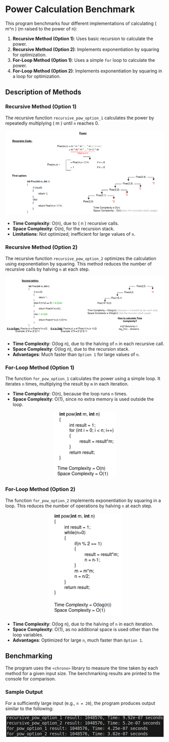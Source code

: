 # Power Calculation Benchmark

This program benchmarks four different implementations of calculating \( m^n \) (m raised to the power of n):

1. **Recursive Method (Option 1)**: Uses basic recursion to calculate the power.
2. **Recursive Method (Option 2)**: Implements exponentiation by squaring for optimization.
3. **For-Loop Method (Option 1)**: Uses a simple `for` loop to calculate the power.
4. **For-Loop Method (Option 2)**: Implements exponentiation by squaring in a loop for optimization.

## Description of Methods

### Recursive Method (Option 1)
The recursive function `recursive_pow_option_1` calculates the power by repeatedly multiplying \( m \) until `n` reaches 0.

<div align="center">
    <img src="docs/img1.png" alt="">
</div>

- **Time Complexity**: O(n), due to \( n \) recursive calls.
- **Space Complexity**: O(n), for the recursion stack.
- **Limitations**: Not optimized; inefficient for large values of `n`.

### Recursive Method (Option 2)
The recursive function `recursive_pow_option_2` optimizes the calculation using exponentiation by squaring. This method reduces the number of recursive calls by halving `n` at each step.

<div align="center">
    <img src="docs/img2.png" alt="">
</div>

- **Time Complexity**: O(log n), due to the halving of `n` in each recursive call.
- **Space Complexity**: O(log n), due to the recursion stack.
- **Advantages**: Much faster than `Option 1` for large values of `n`.

### For-Loop Method (Option 1)
The function `for_pow_option_1` calculates the power using a simple loop. It iterates `n` times, multiplying the result by `m` in each iteration.

- **Time Complexity**: O(n), because the loop runs `n` times.
- **Space Complexity**: O(1), since no extra memory is used outside the loop.

<div align="center">
    <img src="docs/img3.png" alt="">
</div>

### For-Loop Method (Option 2)
The function `for_pow_option_2` implements exponentiation by squaring in a loop. This reduces the number of operations by halving `n` at each step.

<div align="center">
    <img src="docs/img4.png" alt="">
</div>

- **Time Complexity**: O(log n), due to the halving of `n` in each iteration.
- **Space Complexity**: O(1), as no additional space is used other than the loop variables.
- **Advantages**: Optimized for large `n`, much faster than `Option 1`.

## Benchmarking

The program uses the `<chrono>` library to measure the time taken by each method for a given input size. The benchmarking results are printed to the console for comparison.

### Sample Output
For a sufficiently large input (e.g., `n = 20`), the program produces output similar to the following:

<div align="center">
    <img src="docs/img5.png" alt="">
</div>
